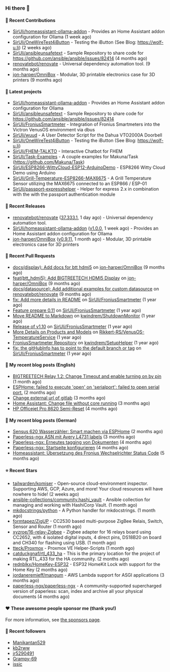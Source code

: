### Hi there 👋

#### 👷 Recent Contributions

- [SirUli/homeassistant-ollama-addon](https://github.com/SirUli/homeassistant-ollama-addon) - Provides an Home Assistant addon configuration for Ollama (1 week ago)
- [SirUli/OneWireTest4iButton](https://github.com/SirUli/OneWireTest4iButton) - Testing the iButton (See Blog: https://wolf-u.li) (2 weeks ago)
- [SirUli/ansibleunsafetext](https://github.com/SirUli/ansibleunsafetext) - Sample Repository to share code for https://github.com/ansible/ansible/issues/82414 (4 months ago)
- [renovatebot/renovate](https://github.com/renovatebot/renovate) - Universal dependency automation tool. (9 months ago)
- [jon-harper/OmniBox](https://github.com/jon-harper/OmniBox) - Modular, 3D printable electronics case for 3D printers (9 months ago)

#### 🌱 Latest projects

- [SirUli/homeassistant-ollama-addon](https://github.com/SirUli/homeassistant-ollama-addon) - Provides an Home Assistant addon configuration for Ollama
- [SirUli/ansibleunsafetext](https://github.com/SirUli/ansibleunsafetext) - Sample Repository to share code for https://github.com/ansible/ansible/issues/82414
- [SirUli/FroniusSmartmeter](https://github.com/SirUli/FroniusSmartmeter) - Integration of Fronius Smartmeters into the Victron VenusOS environment via dbus
- [SirUli/wuud](https://github.com/SirUli/wuud) - A User Detector Script for the Dahua VTO2000A Doorbell
- [SirUli/OneWireTest4iButton](https://github.com/SirUli/OneWireTest4iButton) - Testing the iButton (See Blog: https://wolf-u.li)
- [SirUli/FHEM-TALKTO](https://github.com/SirUli/FHEM-TALKTO) - Interactive Chatbot for FHEM
- [SirUli/Task-Examples](https://github.com/SirUli/Task-Examples) - A couple examples for Makuna/Task (https://github.com/Makuna/Task)
- [SirUli/ESP8266-WittyCloud-ESP12-ArduinoDemo](https://github.com/SirUli/ESP8266-WittyCloud-ESP12-ArduinoDemo) - ESP8266 Witty Cloud Demo using Arduino
- [SirUli/Grill-Temperature-ESP8266-MAX6675](https://github.com/SirUli/Grill-Temperature-ESP8266-MAX6675) - A Grill Temperature Sensor utilizing the MAX6675 connected to an ESP866 / ESP-01
- [SirUli/passport-expresshelper](https://github.com/SirUli/passport-expresshelper) - Helper for express 2.x in combination with the with the passport authentication module

#### 🔭 Recent Releases

- [renovatebot/renovate](https://github.com/renovatebot/renovate) ([37.333.1](https://github.com/renovatebot/renovate/releases/tag/37.333.1), 1 day ago) - Universal dependency automation tool.
- [SirUli/homeassistant-ollama-addon](https://github.com/SirUli/homeassistant-ollama-addon) ([v1.0.0](https://github.com/SirUli/homeassistant-ollama-addon/releases/tag/v1.0.0), 1 week ago) - Provides an Home Assistant addon configuration for Ollama
- [jon-harper/OmniBox](https://github.com/jon-harper/OmniBox) ([v0.9.11](https://github.com/jon-harper/OmniBox/releases/tag/v0.9.11), 1 month ago) - Modular, 3D printable electronics case for 3D printers

#### 🔨 Recent Pull Requests

- [docs(display): Add docs for btt hdmi5](https://github.com/jon-harper/OmniBox/pull/129) on [jon-harper/OmniBox](https://github.com/jon-harper/OmniBox) (9 months ago)
- [feat(btt_hdmi5): Add BIGTREETECH HDMI5 Display](https://github.com/jon-harper/OmniBox/pull/128) on [jon-harper/OmniBox](https://github.com/jon-harper/OmniBox) (9 months ago)
- [docs(datasource): Add additional examples for custom datasource](https://github.com/renovatebot/renovate/pull/23558) on [renovatebot/renovate](https://github.com/renovatebot/renovate) (9 months ago)
- [fix: Add more details in README](https://github.com/SirUli/FroniusSmartmeter/pull/12) on [SirUli/FroniusSmartmeter](https://github.com/SirUli/FroniusSmartmeter) (1 year ago)
- [Feature prepare 0.11](https://github.com/SirUli/FroniusSmartmeter/pull/11) on [SirUli/FroniusSmartmeter](https://github.com/SirUli/FroniusSmartmeter) (1 year ago)
- [Move README to Markdown](https://github.com/kwindrem/ShutdownMonitor/pull/3) on [kwindrem/ShutdownMonitor](https://github.com/kwindrem/ShutdownMonitor) (1 year ago)
- [Release of v1.10](https://github.com/SirUli/FroniusSmartmeter/pull/7) on [SirUli/FroniusSmartmeter](https://github.com/SirUli/FroniusSmartmeter) (1 year ago)
- [More Details on Products and Models](https://github.com/Rikkert-RS/VenusOS-TemperatureService/pull/2) on [Rikkert-RS/VenusOS-TemperatureService](https://github.com/Rikkert-RS/VenusOS-TemperatureService) (1 year ago)
- [FroniusSmartmeter Repository](https://github.com/kwindrem/SetupHelper/pull/31) on [kwindrem/SetupHelper](https://github.com/kwindrem/SetupHelper) (1 year ago)
- [fix: the gitHubInfo has to point to the default branch or tag](https://github.com/SirUli/FroniusSmartmeter/pull/4) on [SirUli/FroniusSmartmeter](https://github.com/SirUli/FroniusSmartmeter) (1 year ago)

#### 📜 My recent blog posts (English)

- [BIGTREETECH Relay 1.2: Change Timeout and enable turning on by pin](https://wolf-u.li/en/bigtreetech-relay-1.2-change-timeout-and-enable-turning-on-by-pin) (1 month ago)
- [ESPHome: failed to execute &#39;open&#39; on &#39;serialport&#39;: failed to open serial port.](https://wolf-u.li/esphome-failed-to-execute-open-on-serialport-failed-to-open-serial-port/) (2 months ago)
- [Change external url of gitlab](https://wolf-u.li/en/change-external-url-of-gitlab/) (3 months ago)
- [Home Assistant: Change file without core running](https://wolf-u.li/en/homeassistant-change-file-without-core-running/) (3 months ago)
- [HP Officejet Pro 8620 Semi-Reset](https://wolf-u.li/hp-officejet-pro-8620-semi-reset/) (4 months ago)

#### 📜 My recent blog posts (German)

- [Sensus 620 Wasserzähler: Smart machen via ESPHome](https://wolf-u.li/sensus-620-wasserzaehler-smart-machen/) (2 months ago)
- [Paperless-ngx ASN mit Avery L4731 labels](https://wolf-u.li/paperless-ngx-asn-mit-avery-l4731-labels/) (3 months ago)
- [Paperless-ngx: Erneutes tagging von Dokumenten](https://wolf-u.li/paperless-ngx-erneutes-tagging-von-dokumenten/) (4 months ago)
- [Paperless-ngx: Startseite konfigurieren](https://wolf-u.li/paperless-ngx-startseite-konfigurieren/) (4 months ago)
- [Homeassistant: Übersetzung des Fronius Wechselrichter Status Code](https://wolf-u.li/homeassistant-uebersetzung-des-fronius-wechselrichter-status-code/) (5 months ago)

#### ⭐ Recent Stars

- [tailwarden/komiser](https://github.com/tailwarden/komiser) - Open-source cloud-environment inspector. Supporting AWS, GCP, Azure, and more! Your cloud resources will have nowhere to hide! (2 weeks ago)
- [ansible-collections/community.hashi_vault](https://github.com/ansible-collections/community.hashi_vault) - Ansible collection for managing and working with HashiCorp Vault. (1 month ago)
- [mkdocstrings/python](https://github.com/mkdocstrings/python) - A Python handler for mkdocstrings. (1 month ago)
- [formtapez/ZigUP](https://github.com/formtapez/ZigUP) - CC2530 based multi-purpose ZigBee Relais, Switch, Sensor and Router (1 month ago)
- [xyzroe/16-relay-Zigbee](https://github.com/xyzroe/16-relay-Zigbee) - Zigbee adapter for 16 relays board using CC2652, with 4 isolated digital inputs, 4 direct pins, DS18B20 on board and CH340 for flashing using USB. (1 month ago)
- [tteck/Proxmox](https://github.com/tteck/Proxmox) - Proxmox VE Helper-Scripts (1 month ago)
- [catduckgnaf/rtl_433_ha](https://github.com/catduckgnaf/rtl_433_ha) - This is the primary location for the project of making RTL_433 for the HA community. (2 months ago)
- [rednblkx/HomeKey-ESP32](https://github.com/rednblkx/HomeKey-ESP32) - ESP32 HomeKit Lock with support for the Home Key (2 months ago)
- [jordaneremieff/mangum](https://github.com/jordaneremieff/mangum) - AWS Lambda support for ASGI applications (3 months ago)
- [paperless-ngx/paperless-ngx](https://github.com/paperless-ngx/paperless-ngx) - A community-supported supercharged version of paperless: scan, index and archive all your physical documents (4 months ago)

#### ❤️ These awesome people sponsor me (thank you!)


For more information, see [the sponsors page](https://github.com/sponsors/SirUli/).

#### 👯 Recent followers

- [Manikantan529](https://github.com/Manikantan529)
- [kb2rww](https://github.com/kb2rww)
- [jr5290491](https://github.com/jr5290491)
- [Grampy-69](https://github.com/Grampy-69)
- [issic](https://github.com/issic)
